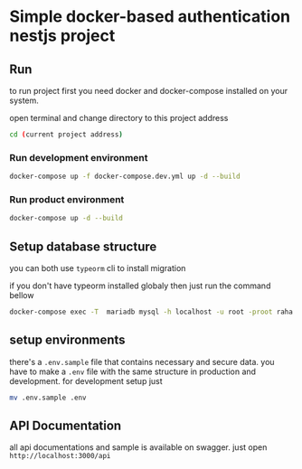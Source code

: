# Simple docker-based authentication nestjs project

## Run

to run project first you need docker and docker-compose installed on your system.

open terminal and change directory to this project address

```bash
cd (current project address)
```

### Run development environment

```bash
docker-compose up -f docker-compose.dev.yml up -d --build
```

### Run product environment

```bash
docker-compose up -d --build
```

## Setup database structure

you can both use `typeorm` cli to install migration

if you don't have typeorm installed globaly then just run the command bellow

```bash
docker-compose exec -T  mariadb mysql -h localhost -u root -proot raha < database.sql
```

## setup environments

there's a `.env.sample` file that contains necessary and secure data. you have to make a `.env` file with the same structure in production and development.
for development setup just

```bash
mv .env.sample .env
```

## API Documentation

all api documentations and sample is available on swagger. just open `http://localhost:3000/api`
